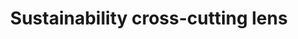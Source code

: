 ---
title: 'Sustainability cross-cutting lens'
field: 'is.focus.sustainLens'
slug: 'is-focus-sustainlens'
comment: 'Select from control list. Data element used by Evidensia'
required: False
vocabulary: 'vocabulary.txt'
module: 'Scope'
cluster: 'Global'
policy: 'Controlled value. Multi select from control list.'
layout: 'home'
---